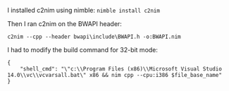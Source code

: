 
I installed c2nim using nimble: `nimble install c2nim`

Then I ran c2nim on the BWAPI header:

`c2nim --cpp --header bwapi\include\BWAPI.h -o:BWAPI.nim`

I had to modify the build command for 32-bit mode:

```
{
    "shell_cmd": "\"c:\\Program Files (x86)\\Microsoft Visual Studio 14.0\\vc\\vcvarsall.bat\" x86 && nim cpp --cpu:i386 $file_base_name"
}
```
